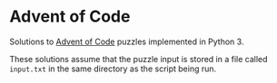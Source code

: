 # Advent of Code

Solutions to [Advent of Code](https://adventofcode.com) puzzles implemented in Python 3.

These solutions assume that the puzzle input is stored in a file called `input.txt` in the same directory as the script being run.
